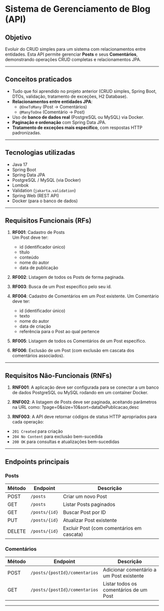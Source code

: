 # Sistema de Gerenciamento de Blog (API)

## Objetivo
Evoluir do CRUD simples para um sistema com relacionamentos entre entidades. Esta API permite gerenciar **Posts** e seus **Comentários**, demonstrando operações CRUD completas e relacionamentos JPA.


---

## Conceitos praticados

- Tudo que foi aprendido no projeto anterior (CRUD simples, Spring Boot, DTOs, validação, tratamento de exceções, H2 Database).
- **Relacionamentos entre entidades JPA**:
    - `@OneToMany` (Post → Comentários)
    - `@ManyToOne` (Comentário → Post)
- Uso de **banco de dados real** (PostgreSQL ou MySQL) via Docker.
- **Paginação e ordenação** com Spring Data JPA.
- **Tratamento de exceções mais específico**, com respostas HTTP padronizadas.

---

## Tecnologias utilizadas

- Java 17
- Spring Boot
- Spring Data JPA
- PostgreSQL / MySQL (via Docker)
- Lombok
- Validation (`jakarta.validation`)
- Spring Web (REST API)
- Docker (para o banco de dados)

---

## Requisitos Funcionais (RFs)

1. **RF001**: Cadastro de Posts  
   Um Post deve ter:
    - id (identificador único)
    - título
    - conteúdo
    - nome do autor
    - data de publicação

2. **RF002**: Listagem de todos os Posts de forma paginada.

3. **RF003**: Busca de um Post específico pelo seu id.

4. **RF004**: Cadastro de Comentários em um Post existente. Um Comentário deve ter:
    - id (identificador único)
    - texto
    - nome do autor
    - data de criação
    - referência para o Post ao qual pertence

5. **RF005**: Listagem de todos os Comentários de um Post específico.

6. **RF006**: Exclusão de um Post (com exclusão em cascata dos comentários associados).

---

## Requisitos Não-Funcionais (RNFs)

1. **RNF001**: A aplicação deve ser configurada para se conectar a um banco de dados PostgreSQL ou MySQL rodando em um container Docker.

2. **RNF002**: A listagem de Posts deve ser paginada, aceitando parâmetros na URL como: ?page=0&size=10&sort=dataDePublicacao,desc

3. **RNF003**: A API deve retornar códigos de status HTTP apropriados para cada operação:
- `201 Created` para criação
- `204 No Content` para exclusão bem-sucedida
- `200 OK` para consultas e atualizações bem-sucedidas

---

## Endpoints principais

### Posts
| Método | Endpoint | Descrição |
|--------|---------|-----------|
| POST | `/posts` | Criar um novo Post |
| GET | `/posts` | Listar Posts paginados |
| GET | `/posts/{id}` | Buscar Post por ID |
| PUT | `/posts/{id}` | Atualizar Post existente |
| DELETE | `/posts/{id}` | Excluir Post (com comentários em cascata) |

### Comentários
| Método | Endpoint | Descrição |
|--------|---------|-----------|
| POST | `/posts/{postId}/comentarios` | Adicionar comentário a um Post existente |
| GET | `/posts/{postId}/comentarios` | Listar todos os comentários de um Post |

---

